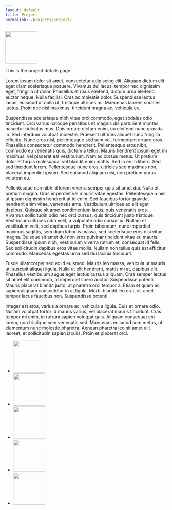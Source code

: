 ```yaml
---
layout: default
title: Project
permalink: /projects/project/
---
```


<div class="left">
    <img src="/" width="100" height="100">
</div>

This is the project details page.

Lorem ipsum dolor sit amet, consectetur adipiscing elit. Aliquam dictum elit eget diam scelerisque posuere. Vivamus dui lacus, tempor nec dignissim eget, fringilla ut dolor. Phasellus et risus eleifend, dictum urna eleifend, auctor neque. Nulla facilisi. Cras ac molestie dolor. Suspendisse lectus lacus, euismod ut nulla ut, tristique ultrices mi. Maecenas laoreet sodales luctus. Proin nec nisl maximus, tincidunt magna ac, vehicula ex.

Suspendisse scelerisque nibh vitae orci commodo, eget sodales odio tincidunt. Orci varius natoque penatibus et magnis dis parturient montes, nascetur ridiculus mus. Duis ornare dictum enim, eu eleifend nunc gravida in. Sed interdum volutpat molestie. Praesent ultrices aliquet nunc fringilla efficitur. Nunc eros nisl, pellentesque sed sem vel, fermentum ornare eros. Phasellus consectetur commodo hendrerit. Pellentesque eros nibh, commodo eu venenatis quis, dictum a tellus. Mauris hendrerit ipsum eget mi maximus, vel placerat est vestibulum. Nam ac cursus metus. Ut pretium dolor et turpis malesuada, vel blandit enim mattis. Sed in enim libero. Sed sed tincidunt lorem. Pellentesque nunc eros, ultricies sed maximus non, placerat imperdiet ipsum. Sed euismod aliquam nisi, non pretium purus volutpat eu.

Pellentesque non nibh id lorem viverra semper quis sit amet dui. Nulla et pretium magna. Cras imperdiet vel mauris vitae egestas. Pellentesque a nisl ut ipsum dignissim hendrerit at id enim. Sed faucibus tortor gravida, hendrerit enim vitae, venenatis ante. Vestibulum ultrices ac elit eget dapibus. Quisque sit amet condimentum lacus, quis venenatis eros. Vivamus sollicitudin odio nec orci cursus, quis tincidunt justo tristique. Vestibulum ultrices nibh velit, a vulputate odio cursus id. Nullam et vestibulum velit, sed dapibus turpis. Proin bibendum, nunc imperdiet maximus sagittis, sem diam lobortis massa, sed scelerisque eros nisi vitae magna. Quisque sit amet dui non eros pulvinar tincidunt vitae eu mauris. Suspendisse ipsum nibh, vestibulum viverra rutrum et, consequat id felis. Sed sollicitudin dapibus eros vitae mollis. Nullam non tellus quis est efficitur commodo. Maecenas egestas urna sed dui lacinia tincidunt.

Fusce ullamcorper sed ex id euismod. Mauris leo massa, vehicula ut mauris ut, suscipit aliquet ligula. Nulla ut elit hendrerit, mattis mi at, dapibus elit. Phasellus vestibulum augue eget lectus cursus aliquam. Cras semper lectus sit amet elit commodo, at imperdiet libero auctor. Suspendisse potenti. Mauris placerat blandit justo, at pharetra orci tempor a. Etiam et quam ac sapien aliquam consectetur in at ligula. Morbi blandit leo erat, sit amet tempor lacus faucibus non. Suspendisse potenti.

Integer est eros, varius a ornare ac, vehicula a ligula. Duis et ornare odio. Nullam volutpat tortor id mauris varius, vel placerat mauris tincidunt. Cras tempor mi enim, in rutrum sapien volutpat quis. Aliquam consequat est lorem, non tristique sem venenatis sed. Maecenas euismod sem metus, ut elementum nunc molestie pharetra. Aenean pharetra leo sit amet elit laoreet, et sollicitudin sapien iaculis. Proin et placerat orci.

<div class="clear"></div>

<ul class="image-list">
    <li><a href="#"><img src="/" width="100" height="100"></a></li>
    <li><a href="#"><img src="/" width="100" height="100"></a></li>
    <li><a href="#"><img src="/" width="100" height="100"></a></li>
    <li><a href="#"><img src="/" width="100" height="100"></a></li>
    <li><a href="#"><img src="/" width="100" height="100"></a></li>
</ul>
